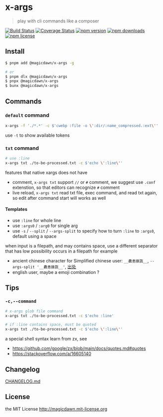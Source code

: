# x-args

> play with cli commands like a composer

[![Build Status](https://img.shields.io/travis/magicdawn/x-args.svg?style=flat-square)](https://travis-ci.org/magicdawn/x-args)
[![Coverage Status](https://img.shields.io/codecov/c/github/magicdawn/x-args.svg?style=flat-square)](https://codecov.io/gh/magicdawn/x-args)
[![npm version](https://img.shields.io/npm/v/@magicdawn/x-args.svg?style=flat-square)](https://www.npmjs.com/package/@magicdawn/x-args)
[![npm downloads](https://img.shields.io/npm/dm/@magicdawn/x-args.svg?style=flat-square)](https://www.npmjs.com/package/@magicdawn/x-args)
[![npm license](https://img.shields.io/npm/l/@magicdawn/x-args.svg?style=flat-square)](http://magicdawn.mit-license.org)

## Install

```sh
$ pnpm add @magicdawn/x-args -g

# or
$ pnpm dlx @magicdawn/x-args
$ pnpx @magicdawn/x-args
$ bunx @magicdawn/x-args
```

## Commands

### `default` command

```sh
x-args -f './*.*' -c $'cwebp :file -o \':dir/:name_compressed.:ext\''
```

use `-t` to show available tokens

### `txt` command

```sh
# use :line
x-args txt ./to-be-processed.txt -c $'echo \':line\''
```

features that native xargs does not have

- comment, `x-args txt` support `//` or `#` comment, we suggest use `.conf` extenstion, so that editors can recognize `#` comment
- live reload, `x-args txt` read txt file, exec command, and read txt again, so edit after command start will works as well

#### Templates

- use `:line` for whole line
- use `:args0` / `:arg0` for single arg
- use `-s` / `--split` / `--args-split` to specify how to turn `:line` to `:args0`, default using a space

when input is a filepath, and may contains space, use a different separator that has low possibility occurs in a filepath
for example

- ancient chinese character for Simplified chinese user: `__纛恚掾旒__`, `--args-split '__纛恚掾旒__'`, [出处](https://mp.weixin.qq.com/s?__biz=MjM5ODI2MTQxOQ==&mid=2653658340&idx=1&sn=32eb7031cdb585eb216ba1490f0629cd&chksm=bd125b208a65d2368daa60d158e9fc12b2997b2324a1d3938727aef3f5f4cecdd7529ea8c6b0&scene=27)
- english user, maybe a emoji combination ?

## Tips

### `-c,--command`

```bash
# x-args glob file command
x-args txt ./to-be-processed.txt -c $'echo :line'

# if :line contains space, must be quoted
x-args txt ./to-be-processed.txt -c $'echo \':line\''
```

a special shell syntax learn from zx, see

- https://github.com/google/zx/blob/main/docs/quotes.md#quotes
- https://stackoverflow.com/a/16605140

## Changelog

[CHANGELOG.md](CHANGELOG.md)

## License

the MIT License http://magicdawn.mit-license.org
